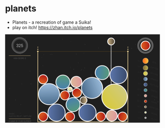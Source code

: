 # planets
- Planets - a recreation of game a Suika!
- play on itch! https://zhan.itch.io/planets


![alt text](https://raw.githubusercontent.com/TheCuttlefish/planets/main/demo.png)

